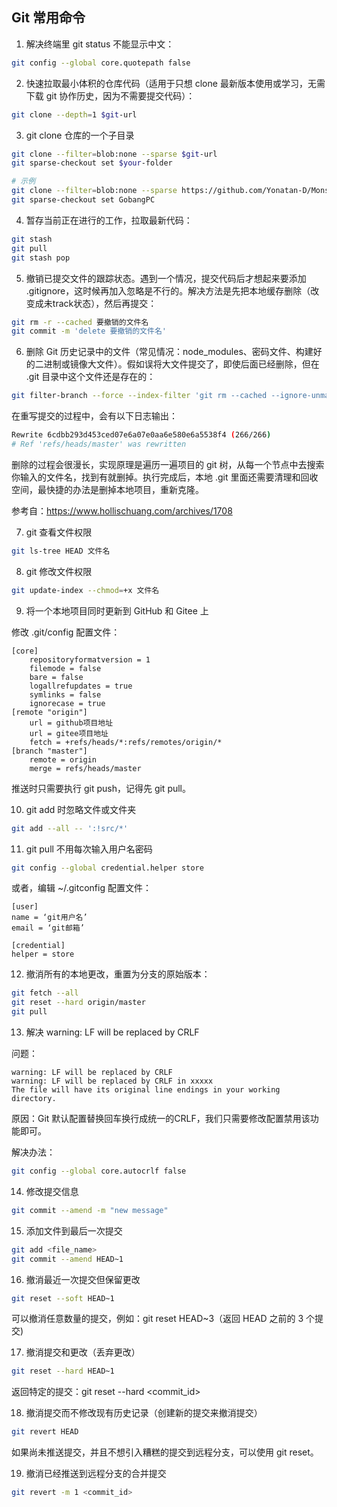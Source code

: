## Git 常用命令

1. 解决终端里 git status 不能显示中文：

```bash
git config --global core.quotepath false
```

2. 快速拉取最小体积的仓库代码（适用于只想 clone 最新版本使用或学习，无需下载  git 协作历史，因为不需要提交代码）：

```bash
git clone --depth=1 $git-url
```

3. git clone 仓库的一个子目录

```bash
git clone --filter=blob:none --sparse $git-url
git sparse-checkout set $your-folder

# 示例
git clone --filter=blob:none --sparse https://github.com/Yonatan-D/Monster.git
git sparse-checkout set GobangPC
```

4. 暂存当前正在进行的工作，拉取最新代码：

```bash
git stash
git pull
git stash pop
```

5. 撤销已提交文件的跟踪状态。遇到一个情况，提交代码后才想起来要添加 .gitignore，这时候再加入忽略是不行的。解决方法是先把本地缓存删除（改变成未track状态），然后再提交：

```bash
git rm -r --cached 要撤销的文件名
git commit -m 'delete 要撤销的文件名'
```

6. 删除 Git 历史记录中的文件（常见情况：node_modules、密码文件、构建好的二进制或镜像大文件）。假如误将大文件提交了，即使后面已经删除，但在 .git 目录中这个文件还是存在的：

```bash
git filter-branch --force --index-filter 'git rm --cached --ignore-unmatch 你要删除的文件名' --prune-empty --tag-name-filter cat -- --all
```

在重写提交的过程中，会有以下日志输出：

```bash
Rewrite 6cdbb293d453ced07e6a07e0aa6e580e6a5538f4 (266/266)
# Ref 'refs/heads/master' was rewritten
```

删除的过程会很漫长，实现原理是遍历一遍项目的 git 树，从每一个节点中去搜索你输入的文件名，找到有就删掉。执行完成后，本地 .git 里面还需要清理和回收空间，最快捷的办法是删掉本地项目，重新克隆。

参考自：https://www.hollischuang.com/archives/1708

7. git 查看文件权限

```bash
git ls-tree HEAD 文件名
```

8. git 修改文件权限

```bash
git update-index --chmod=+x 文件名
```

9. 将一个本地项目同时更新到 GitHub 和 Gitee 上

修改 .git/config 配置文件：

```properties
[core]     
    repositoryformatversion = 1    
    filemode = false     
    bare = false     
    logallrefupdates = true     
    symlinks = false     
    ignorecase = true    
[remote "origin"]     
    url = github项目地址    
    url = gitee项目地址     
    fetch = +refs/heads/*:refs/remotes/origin/*    
[branch "master"]     
    remote = origin     
    merge = refs/heads/master 
```

推送时只需要执行 git push，记得先 git pull。

10. git add 时忽略文件或文件夹

```bash
git add --all -- ':!src/*'
```

11. git pull 不用每次输入用户名密码

```bash
git config --global credential.helper store
```

或者，编辑 ~/.gitconfig 配置文件：

```properties
[user]
name = ‘git用户名’
email = ‘git邮箱’

[credential] 
helper = store
```

12. 撤消所有的本地更改，重置为分支的原始版本：

```bash
git fetch --all
git reset --hard origin/master
git pull
```

13. 解决 warning: LF will be replaced by CRLF

问题：

```
warning: LF will be replaced by CRLF
warning: LF will be replaced by CRLF in xxxxx
The file will have its original line endings in your working directory.
```

原因：Git 默认配置替换回车换行成统一的CRLF，我们只需要修改配置禁用该功能即可。

解决办法：

```bash
git config --global core.autocrlf false
```

14. 修改提交信息

```bash
git commit --amend -m "new message"
```

15. 添加文件到最后一次提交

```bash
git add <file_name>
git commit --amend HEAD~1
```

16. 撤消最近一次提交但保留更改

```bash
git reset --soft HEAD~1
```

可以撤消任意数量的提交，例如：git reset HEAD~3（返回 HEAD 之前的 3 个提交)

17. 撤消提交和更改（丢弃更改）

```bash
git reset --hard HEAD~1
```

返回特定的提交：git reset --hard <commit_id>

18. 撤消提交而不修改现有历史记录（创建新的提交来撤消提交）

```bash
git revert HEAD
```

如果尚未推送提交，并且不想引入糟糕的提交到远程分支，可以使用 git reset。

19. 撤消已经推送到远程分支的合并提交

```bash
git revert -m 1 <commit_id>
```

